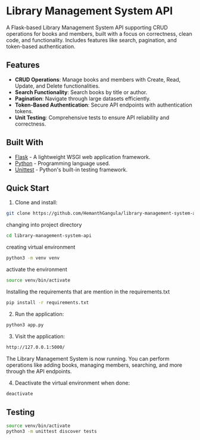 # Library Management System API

A Flask-based Library Management System API supporting CRUD operations for books and members, built with a focus on correctness, clean code, and functionality. Includes features like search, pagination, and token-based authentication.

## Features

- **CRUD Operations**: Manage books and members with Create, Read, Update, and Delete functionalities.
- **Search Functionality**: Search books by title or author.
- **Pagination**: Navigate through large datasets efficiently.
- **Token-Based Authentication**: Secure API endpoints with authentication tokens.
- **Unit Testing**: Comprehensive tests to ensure API reliability and correctness.

## Built With

- [Flask](https://flask.palletsprojects.com/) - A lightweight WSGI web application framework.
- [Python](https://www.python.org/) - Programming language used.
- [Unittest](https://docs.python.org/3/library/unittest.html) - Python's built-in testing framework.

## Quick Start

1. Clone and install:
```bash
git clone https://github.com/HemanthGangula/library-management-system-api
```
changing into project directory
```bash
cd library-management-system-api
```
creating virtual environment
```bash
python3 -m venv venv
```
activate the environment
``` bash
source venv/bin/activate 
```
Installing the requirements that are mention in the requirements.txt
```bash
pip install -r requirements.txt
```

2. Run the application:
```bash
python3 app.py
```

3. Visit the application:
```bash
http://127.0.0.1:5000/
```

The Library Management System is now running. You can perform operations like adding books, managing members, searching, and more through the API endpoints.

4. Deactivate the virtual environment when done:
```bash
deactivate
```

## Testing

```bash
source venv/bin/activate
python3 -m unittest discover tests
```


